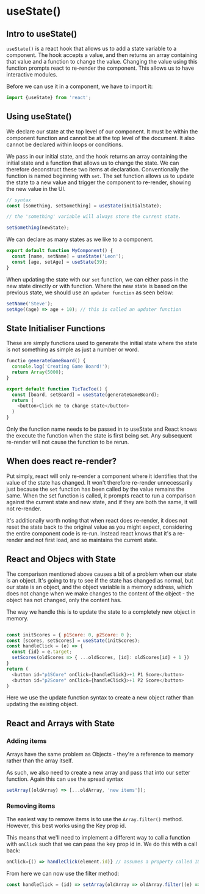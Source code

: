 # useState()

## Intro to useState()

`useState()` is a react hook that allows us to add a state variable to a component. The hook accepts a value, and then returns an array containing that value and a function to change the value. Changing the value using this function prompts react to re-render the component. This allows us to have interactive modules.

Before we can use it in a component, we have to import it:

```js
import {useState} from 'react';
```

## Using useState()

We declare our state at the top level of our component. It must be within the component function and cannot be at the top level of the document. It also cannot be declared within loops or conditions.

We pass in our initial state, and the hook returns an array containing the initial state and a function that allows us to change the state. We can therefore deconstruct these two items at declaration. Conventionally the function is named beginning with `set`. The set function allows us to update the state to a new value and trigger the component to re-render, showing the new value in the UI.

```js
// syntax
const [something, setSomething] = useState(initialState);

// the 'something' variable will always store the current state.

setSomething(newState);
```

We can declare as many states as we like to a component.

```js
export default function MyComponent() {
  const [name, setName] = useState('Leon');
  const [age, setAge] = useState(39);
}
```

When updating the state with our `set` function, we can either pass in the new state directly or with function. Where the new state is based on the previous state, we should use an `updater function` as seen below:

```js
setName('Steve');
setAge((age) => age + 10); // this is called an updater function
```

## State Initialiser Functions

These are simply functions used to generate the initial state where the state is not something as simple as just a number or word.

```js
functio generateGameBoard() {
  console.log('Creating Game Board!');
  return Array(5000);
}

export default function TicTacToe() {
  const [board, setBoard] = useState(generateGameBoard);
  return (
    <button>Click me to change state</button>
  )
}
```

Only the function name needs to be passed in to useState and React knows the execute the function when the state is first being set. Any subsequent re-render will not cause the function to be rerun.

## When does react re-render?

Put simply, react will only re-render a component where it identifies that the
value of the state has changed. It won't therefore re-render unnecessarily just because the `set` function has been called by the value remains the same. When the set function is called, it prompts react to run a comparison against the current state and new state, and if they are both the same, it will not re-render.

It's additionally worth noting that when react does re-render, it does not reset the state back to the original value as you might expect, considering the entire component code is re-run. Instead react knows that it's a re-render and not first load, and so maintains the current state.

## React and Objecs with State

The comparison mentioned above causes a bit of a problem when our state is an object. It's going to try to see if the state has changed as normal, but our state is an object, and the object variable is a memory address, which does not change when we make changes to the content of the object - the object has not changed, only the content has.

The way we handle this is to update the state to a completely new object in memory.

```js

const initScores = { p1Score: 0, p2Score: 0 };
const [scores, setScores] = useState(initScores);
const handleClick = (e) => {
  const {id} = e.target;
  setScores(oldScores => { ...oldScores, [id]: oldScores[id] + 1 })
}
return (
  <button id="p1SCore" onClick={handleClick}>+1 P1 Score</button>
  <button id="p2Score" onClick={handleClick}>+1 P2 Score</button>
)
```

Here we use the update function syntax to create a new object rather than updating the existing object.

## React and Arrays with State

### Adding items

Arrays have the same problem as Objects - they're a reference to memory rather than the array itself.

As such, we also need to create a new array and pass that into our setter function. Again this can use the spread syntax

```js
setArray((oldArray) => [...oldArray, 'new items']);
```

### Removing items

The easiest way to remove items is to use the `Array.filter()` method. However, this best works using the Key prop id.

This means that we'll need to implement a different way to call a function with `onClick` such that we can pass the key prop id in. We do this with a call back:

```js
onClick={() => handleClick(element.id)} // assumes a property called ID.
```

From here we can now use the filter method:

```js
const handleClick = (id) => setArray(oldArray => oldArray.filter((e) => e.id !=== id));
```
